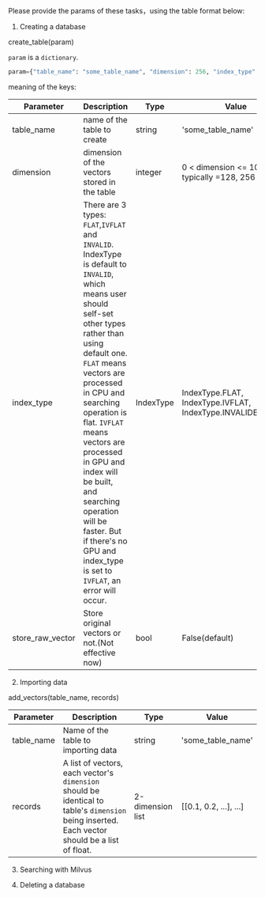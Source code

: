 Please provide the params of these tasks，using the table format below:

1. Creating a database

create_table(param) 

`param` is a `dictionary`.
```python
param={"table_name": "some_table_name", "dimension": 256, "index_type": IndexType.FLAT, "store_raw_vector": False}
```

meaning of the keys:

|  Parameter  |  Description  |  Type   |  Value   |
| ------------| --------------| --------| ---------|
| table_name  | name of the table to create| string | 'some_table_name' |
| dimension | dimension of the vectors stored in the table| integer | 0 < dimension <= 10000, typically =128, 256 or 518 
| index_type |There are 3 types: `FLAT`,`IVFLAT` and `INVALID`. IndexType is default to `INVALID`, which means user should self-set other types rather than using default one. `FLAT` means vectors are processed in CPU and searching operation is flat. `IVFLAT` means vectors are processed in GPU and index will be built, and searching operation will be faster. But if there's no GPU and index_type is set to `IVFLAT`, an error will occur. |IndexType|IndexType.FLAT, IndexType.IVFLAT, IndexType.INVALIDE(default)|
|store_raw_vector| Store original vectors or not.(Not effective now) | bool | False(default)

2. Importing data

add_vectors(table_name, records)

|Parameter|Description|Type|Value|
|---------|-----------|----|-----|
|table_name| Name of the table to importing data| string| 'some_table_name'|
|records| A list of vectors, each vector's `dimension` should be identical to table's `dimension` being inserted. Each vector should be a list of float. |2-dimension list|[[0.1, 0.2, ...], ...]


3. Searching with Milvus

4. Deleting a database
